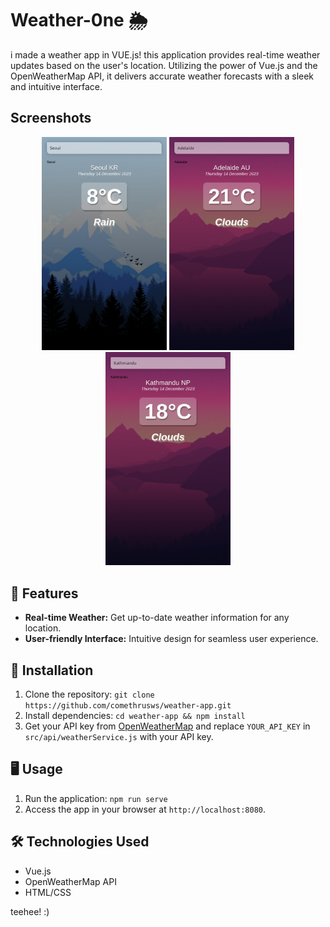 #  Weather-0ne 🌦️

i made a weather app in VUE.js! this application provides real-time weather updates based on the user's location. Utilizing the power of Vue.js and the OpenWeatherMap API, it delivers accurate weather forecasts with a sleek and intuitive interface.

## Screenshots

<div align="center">
  <img src="final-img/Screen Shot 2023-12-14 at 12.54.50.png" alt="Screenshot 1" width="200"/>
  <img src="final-img/Screen Shot 2023-12-14 at 12.55.03.png" alt="Screenshot 2" width="200"/>
  <img src="final-img/Screen Shot 2023-12-14 at 12.55.24.png" alt="Screenshot 3" width="200"/>
</div>

## 🌟 Features

- **Real-time Weather:** Get up-to-date weather information for any location.
- **User-friendly Interface:** Intuitive design for seamless user experience.

## 🚀 Installation

1. Clone the repository: `git clone https://github.com/comethrusws/weather-app.git`
2. Install dependencies: `cd weather-app && npm install`
3. Get your API key from [OpenWeatherMap](https://openweathermap.org/api) and replace `YOUR_API_KEY` in `src/api/weatherService.js` with your API key.

## 🖥️ Usage

1. Run the application: `npm run serve`
2. Access the app in your browser at `http://localhost:8080`.

## 🛠️ Technologies Used

- Vue.js
- OpenWeatherMap API
- HTML/CSS

teehee! :)
